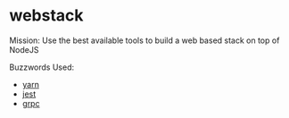# webstack

Mission: Use the best available tools to build a web based stack on top of NodeJS


Buzzwords Used:
- [yarn](https://yarnpkg.com/)
- [jest](https://facebook.github.io/jest/)
- [grpc](http://www.grpc.io/)

